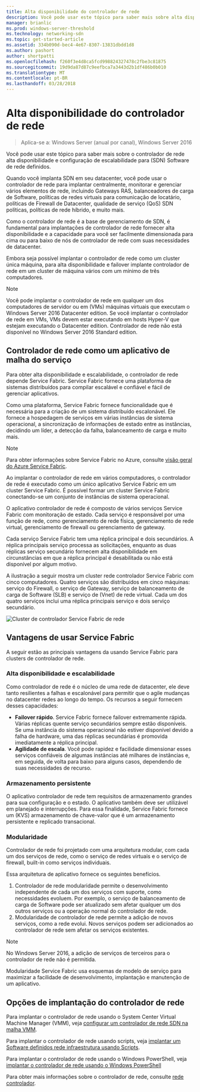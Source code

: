 ```yaml
---
title: Alta disponibilidade do controlador de rede
description: Você pode usar este tópico para saber mais sobre alta disponibilidade de controlador de rede para Software definido de rede (SDN) no Windows Server 2016.
manager: brianlic
ms.prod: windows-server-threshold
ms.technology: networking-sdn
ms.topic: get-started-article
ms.assetid: 334b090d-bec4-4e67-8307-13831dbdd1d8
ms.author: pashort
author: shortpatti
ms.openlocfilehash: f260f3e4d8ca5fcd998824327478c2fbe3c81875
ms.sourcegitcommit: 19d9da87d87c9eefbca7a3443d2b1df486b0b010
ms.translationtype: MT
ms.contentlocale: pt-BR
ms.lasthandoff: 03/28/2018
---
```

# <a name="network-controller-high-availability"></a>Alta disponibilidade do controlador de rede

>Aplica-se a: Windows Server (anual por canal), Windows Server 2016

Você pode usar este tópico para saber mais sobre o controlador de rede alta disponibilidade e configuração de escalabilidade para \(SDN\) Software de rede definidos.

Quando você implanta SDN em seu datacenter, você pode usar o controlador de rede para implantar centralmente, monitorar e gerenciar vários elementos de rede, incluindo Gateways RAS, balanceadores de carga de Software, políticas de redes virtuais para comunicação de locatário, políticas de Firewall de Datacenter, qualidade de serviço \(QoS\) SDN políticas, políticas de rede híbrido, e muito mais.

Como o controlador de rede é a base de gerenciamento de SDN, é fundamental para implantações de controlador de rede fornecer alta disponibilidade e a capacidade para você ser facilmente dimensionada para cima ou para baixo de nós de controlador de rede com suas necessidades de datacenter.

Embora seja possível implantar o controlador de rede como um cluster única máquina, para alta disponibilidade e failover implante controlador de rede em um cluster de máquina vários com um mínimo de três computadores.

>[!NOTE]
>Você pode implantar o controlador de rede em qualquer um dos computadores de servidor ou em \(VMs\) máquinas virtuais que executam o Windows Server 2016 Datacenter edition. Se você implantar o controlador de rede em VMs, VMs devem estar executando em hosts Hyper-V que estejam executando o Datacenter edition. Controlador de rede não está disponível no Windows Server 2016 Standard edition.

## <a name="network-controller-as-a-service-fabric-application"></a>Controlador de rede como um aplicativo de malha do serviço

Para obter alta disponibilidade e escalabilidade, o controlador de rede depende Service Fabric. Service Fabric fornece uma plataforma de sistemas distribuídos para compilar escalável e confiável e fácil de gerenciar aplicativos.

Como uma plataforma, Service Fabric fornece funcionalidade que é necessária para a criação de um sistema distribuído escalonável. Ele fornece a hospedagem de serviços em várias instâncias de sistema operacional, a sincronização de informações de estado entre as instâncias, decidindo um líder, a detecção da falha, balanceamento de carga e muito mais.

>[!NOTE]
>Para obter informações sobre Service Fabric no Azure, consulte [visão geral do Azure Service Fabric](https://docs.microsoft.com/azure/service-fabric/service-fabric-overview).

Ao implantar o controlador de rede em vários computadores, o controlador de rede é executado como um único aplicativo Service Fabric em um cluster Service Fabric. É possível formar um cluster Service Fabric conectando-se um conjunto de instâncias de sistema operacional.

O aplicativo controlador de rede é composto de vários serviços Service Fabric com monitoração de estado. Cada serviço é responsável por uma função de rede, como gerenciamento de rede física, gerenciamento de rede virtual, gerenciamento de firewall ou gerenciamento de gateway. 

Cada serviço Service Fabric tem uma réplica principal e dois secundários. A réplica principais serviço processa as solicitações, enquanto as duas réplicas serviço secundário fornecem alta disponibilidade em circunstâncias em que a réplica principal é desabilitada ou não está disponível por algum motivo.

A ilustração a seguir mostra um cluster rede controlador Service Fabric com cinco computadores. Quatro serviços são distribuídos em cinco máquinas: serviço do Firewall, o serviço de Gateway, serviço de balanceamento de carga de Software \(SLB\) e serviço de \(Vnet\) de rede virtual.  Cada um dos quatro serviços inclui uma réplica principais serviço e dois serviço secundário.

![Cluster de controlador Service Fabric de rede](../../../media/Network-Controller-HA/Network-Controller-HA.jpg)

## <a name="advantages-of-using-service-fabric"></a>Vantagens de usar Service Fabric

A seguir estão as principais vantagens da usando Service Fabric para clusters de controlador de rede.

### <a name="high-availability-and-scalability"></a>Alta disponibilidade e escalabilidade

Como controlador de rede é o núcleo de uma rede de datacenter, ele deve tanto resilientes a falhas e escalonável para permitir que o agile mudanças no datacenter redes ao longo do tempo. Os recursos a seguir fornecem desses capacidades: 

- **Failover rápido**. Service Fabric fornece failover extremamente rápida. Várias réplicas quente serviço secundários sempre estão disponíveis. Se uma instância do sistema operacional não estiver disponível devido a falha de hardware, uma das réplicas secundárias é promovida imediatamente a réplica principal. 
- **Agilidade de escala**. Você pode rapidez e facilidade dimensionar esses serviços confiáveis de algumas instâncias até milhares de instâncias e, em seguida, de volta para baixo para alguns casos, dependendo de suas necessidades de recurso. 

### <a name="persistent-storage"></a>Armazenamento persistente

O aplicativo controlador de rede tem requisitos de armazenamento grandes para sua configuração e o estado. O aplicativo também deve ser utilizável em planejado e interrupções. Para essa finalidade, Service Fabric fornece um \(KVS\) armazenamento de chave-valor que é um armazenamento persistente e replicado transacional.

### <a name="modularity"></a>Modularidade

Controlador de rede foi projetado com uma arquitetura modular, com cada um dos serviços de rede, como o serviço de redes virtuais e o serviço de firewall, built\-in como serviços individuais. 

Essa arquitetura de aplicativo fornece os seguintes benefícios.

1. Controlador de rede modularidade permite o desenvolvimento independente de cada um dos serviços com suporte, como necessidades evoluem. Por exemplo, o serviço de balanceamento de carga de Software pode ser atualizado sem afetar qualquer um dos outros serviços ou a operação normal do controlador de rede.
2. Modularidade de controlador de rede permite a adição de novos serviços, como a rede evolui. Novos serviços podem ser adicionados ao controlador de rede sem afetar os serviços existentes.

>[!NOTE]
>No Windows Server 2016, a adição de serviços de terceiros para o controlador de rede não é permitida.

Modularidade Service Fabric usa esquemas de modelo de serviço para maximizar a facilidade de desenvolvimento, implantação e manutenção de um aplicativo.

## <a name="network-controller-deployment-options"></a>Opções de implantação do controlador de rede

Para implantar o controlador de rede usando o System Center Virtual Machine Manager \(VMM\), veja [configurar um controlador de rede SDN na malha VMM](https://technet.microsoft.com/system-center-docs/vmm/scenario/sdn-network-controller).

Para implantar o controlador de rede usando scripts, veja [implantar um Software definidos rede infraestrutura usando Scripts](../../deploy/Deploy-a-Software-Defined-Network-infrastructure-using-scripts.md).

Para implantar o controlador de rede usando o Windows PowerShell, veja [implantar o controlador de rede usando o Windows PowerShell](../../deploy/Deploy-Network-Controller-using-Windows-PowerShell.md)

Para obter mais informações sobre o controlador de rede, consulte [rede controlador](Network-Controller.md).